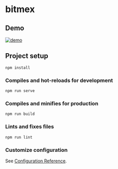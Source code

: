 # bitmex


## Demo

[![demo](https://img.youtube.com/vi/18aETvl5xzg/0.jpg)](https://www.youtube.com/watch?v=18aETvl5xzg)

## Project setup
```
npm install
```

### Compiles and hot-reloads for development
```
npm run serve
```

### Compiles and minifies for production
```
npm run build
```

### Lints and fixes files
```
npm run lint
```

### Customize configuration
See [Configuration Reference](https://cli.vuejs.org/config/).
